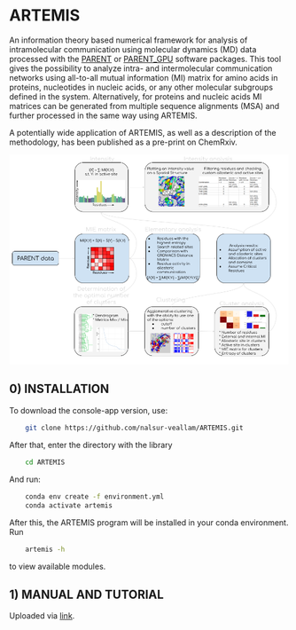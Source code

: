 # ARTEMIS
An information theory based numerical framework for analysis of intramolecular communication using molecular dynamics (MD) data processed with the [PARENT](https://github.com/markusfleck/PARENT) or [PARENT_GPU](https://github.com/markusfleck/PARENT_GPU) software packages. This tool gives the possibility to analyze intra- and intermolecular communication networks using all-to-all mutual information (MI) matrix for amino acids in proteins, nucleotides in nucleic acids, or any other molecular subgroups defined in the system. Alternatively, for proteins and nucleic acids MI matrices can be generated from multiple sequence alignments (MSA) and further processed in the same way using ARTEMIS. 

A potentially wide application of ARTEMIS, as well as a description of the methodology, has been published as a pre-print on ChemRxiv.

![Framework scheme](framework_scheme.png) 

## 0) INSTALLATION
To download the console-app version, use:

```bash
    git clone https://github.com/nalsur-veallam/ARTEMIS.git
```

After that, enter the directory with the library

```bash
    cd ARTEMIS
```

And run:

```bash
    conda env create -f environment.yml
    conda activate artemis
```

After this, the ARTEMIS program will be installed in your conda environment. Run

```bash
    artemis -h
```

to view available modules.

## 1) MANUAL AND TUTORIAL

Uploaded via [link](https://nalsur-veallam.github.io/ARTEMIS/).
